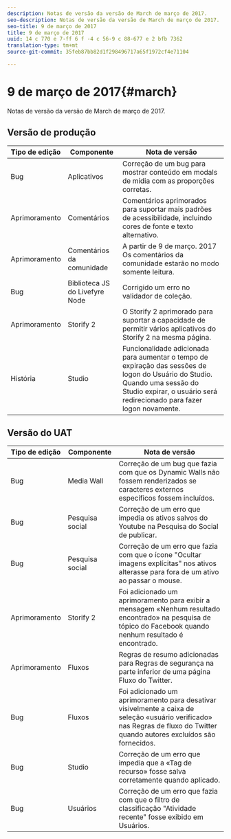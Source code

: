 ```yaml
---
description: Notas de versão da versão de March de março de 2017.
seo-description: Notas de versão da versão de March de março de 2017.
seo-title: 9 de março de 2017
title: 9 de março de 2017
uuid: 14 c 770 e 7-ff 6 f -4 c 56-9 c 88-677 e 2 bfb 7362
translation-type: tm+mt
source-git-commit: 35feb87bb82d1f298496717a65f1972cf4e71104

---
```



# 9 de março de 2017{#march}

Notas de versão da versão de March de março de 2017.

## Versão de produção

| **Tipo de edição** | **Componente** | **Nota de versão** |
|---|---|---|
| Bug | Aplicativos | Correção de um bug para mostrar conteúdo em modals de mídia com as proporções corretas. |
| Aprimoramento | Comentários | Comentários aprimorados para suportar mais padrões de acessibilidade, incluindo cores de fonte e texto alternativo. |
| Aprimoramento | Comentários da comunidade | A partir de 9 de março. 2017 Os comentários da comunidade estarão no modo somente leitura. |
| Bug | Biblioteca JS do Livefyre Node | Corrigido um erro no validador de coleção. |
| Aprimoramento | Storify 2 | O Storify 2 aprimorado para suportar a capacidade de permitir vários aplicativos do Storify 2 na mesma página. |
| História | Studio | Funcionalidade adicionada para aumentar o tempo de expiração das sessões de logon do Usuário do Studio. Quando uma sessão do Studio expirar, o usuário será redirecionado para fazer logon novamente. |

## Versão do UAT

| **Tipo de edição** | **Componente** | **Nota de versão** |
|---|---|---|
| Bug | Media Wall | Correção de um bug que fazia com que os Dynamic Walls não fossem renderizados se caracteres externos específicos fossem incluídos. |
| Bug | Pesquisa social | Correção de um erro que impedia os ativos salvos do Youtube na Pesquisa do Social de publicar. |
| Bug | Pesquisa social | Correção de um erro que fazia com que o ícone "Ocultar imagens explícitas" nos ativos alterasse para fora de um ativo ao passar o mouse. |
| Aprimoramento | Storify 2 | Foi adicionado um aprimoramento para exibir a mensagem «Nenhum resultado encontrado» na pesquisa de tópico do Facebook quando nenhum resultado é encontrado. |
| Aprimoramento | Fluxos | Regras de resumo adicionadas para Regras de segurança na parte inferior de uma página Fluxo do Twitter. |
| Bug | Fluxos | Foi adicionado um aprimoramento para desativar visivelmente a caixa de seleção «usuário verificado» nas Regras de fluxo do Twitter quando autores excluídos são fornecidos. |
| Bug | Studio | Correção de um erro que impedia que a «Tag de recurso» fosse salva corretamente quando aplicado. |
| Bug | Usuários | Correção de um erro que fazia com que o filtro de classificação "Atividade recente" fosse exibido em Usuários. |

